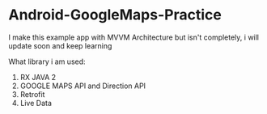 # Android-GoogleMaps-Practice

I make this example app with MVVM Architecture but isn't completely, i will update soon and keep learning

What library i am used:
<ol>
  <li>  RX JAVA 2 </li>
  <li> GOOGLE MAPS API and Direction API </li>
  <li> Retrofit </li>
  <li> Live Data </li>
</ol>

